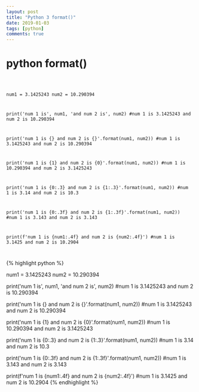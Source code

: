 ```yaml
---
layout: post
title: "Python 3 format()"
date: 2019-01-03
tags: [python]
comments: true
---
```


# python format()

<code>

num1 = 3.1425243
num2 = 10.290394


print('num 1 is', num1, 'and num 2 is', num2)
#num 1 is 3.1425243 and num 2 is 10.290394


print('num 1 is {} and num 2 is {}'.format(num1, num2))
#num 1 is 3.1425243 and num 2 is 10.290394

print('num 1 is {1} and num 2 is {0}'.format(num1, num2))
#num 1 is 10.290394 and num 2 is 3.1425243


print('num 1 is {0:.3} and num 2 is {1:.3}'.format(num1, num2))
#num 1 is 3.14 and num 2 is 10.3

print('num 1 is {0:.3f} and num 2 is {1:.3f}'.format(num1, num2))
#num 1 is 3.143 and num 2 is 3.143

print(f'num 1 is {num1:.4f} and num 2 is {num2:.4f}')
#num 1 is 3.1425 and num 2 is 10.2904

</code>

{% highlight python %}

num1 = 3.1425243
num2 = 10.290394


print('num 1 is', num1, 'and num 2 is', num2)
#num 1 is 3.1425243 and num 2 is 10.290394


print('num 1 is {} and num 2 is {}'.format(num1, num2))
#num 1 is 3.1425243 and num 2 is 10.290394

print('num 1 is {1} and num 2 is {0}'.format(num1, num2))
#num 1 is 10.290394 and num 2 is 3.1425243


print('num 1 is {0:.3} and num 2 is {1:.3}'.format(num1, num2))
#num 1 is 3.14 and num 2 is 10.3

print('num 1 is {0:.3f} and num 2 is {1:.3f}'.format(num1, num2))
#num 1 is 3.143 and num 2 is 3.143

print(f'num 1 is {num1:.4f} and num 2 is {num2:.4f}')
#num 1 is 3.1425 and num 2 is 10.2904
{% endhighlight %}

